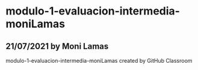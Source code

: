 # modulo-1-evaluacion-intermedia-moniLamas
## 21/07/2021 by Moni Lamas 


modulo-1-evaluacion-intermedia-moniLamas created by GitHub Classroom

